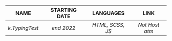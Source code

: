 <div align=center>

  | **NAME** | **STARTING DATE** | **LANGUAGES** | **LINK** |
  |:--------:|:-----------------:|:-------------:|:--------:|
  |*k.TypingTest*|*end 2022*|*HTML, SCSS, JS*|*Not Host atm*|

</div>
